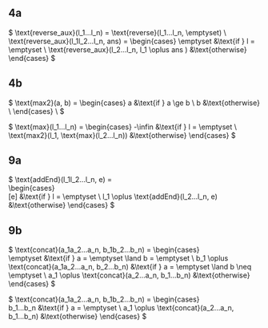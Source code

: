 ## 4a

$
\text{reverse\_aux}(l_1...l_n) = \text{reverse}(l_1...l_n, \emptyset) \\
\text{reverse\_aux}(l_1l_2...l_n, ans) = \begin{cases}
\emptyset                                       &\text{if } l = \emptyset \\
\text{reverse\_aux}(l_2...l_n, l_1 \oplus ans ) &\text{otherwise}
\end{cases}
$

## 4b

$
\text{max2}(a, b)  = \begin{cases}
a &\text{if } a \ge b \\
b &\text{otherwise} \\
\end{cases} \\
$

$
\text{max}(l_1...l_n) = \begin{cases}
-\infin                                 &\text{if } l = \emptyset \\
\text{max2}(l_1, \text{max}(l_2...l_n)) &\text{otherwise}
\end{cases}
$

## 9a
$
\text{addEnd}(l_1l_2...l_n, e) =	
\begin{cases}	
[e]                         &\text{if } l = \emptyset \\
l_1 \oplus \text{addEnd}(l_2...l_n, e) 	&\text{otherwise}
\end{cases}
$


## 9b
$
\text{concat}(a_1a_2...a_n, b_1b_2...b_n) =
\begin{cases}	
\emptyset                                                           &\text{if } a = \emptyset \land b = \emptyset \\
b_1 \oplus \text{concat}(a_1a_2...a_n, b_2...b_n)                          &\text{if } a = \emptyset \land b \neq \emptyset \\
a_1 \oplus \text{concat}(a_2...a_n, b_1...b_n)    	                        &\text{otherwise}
\end{cases}
$

$
\text{concat}(a_1a_2...a_n, b_1b_2...b_n) =
\begin{cases}	
b_1...b_n                                                           &\text{if } a = \emptyset \\
a_1 \oplus \text{concat}(a_2...a_n, b_1...b_n)    	                        &\text{otherwise}
\end{cases}
$